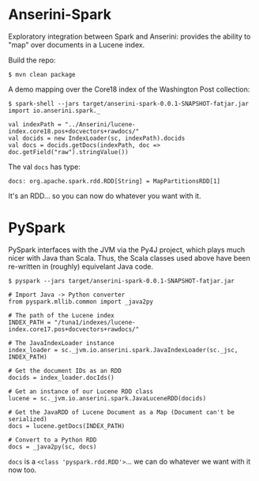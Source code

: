 # Anserini-Spark

Exploratory integration between Spark and Anserini: provides the ability to "map" over documents in a Lucene index.

Build the repo:

```
$ mvn clean package
```

A demo mapping over the Core18 index of the Washington Post collection:

```
$ spark-shell --jars target/anserini-spark-0.0.1-SNAPSHOT-fatjar.jar
import io.anserini.spark._

val indexPath = "../Anserini/lucene-index.core18.pos+docvectors+rawdocs/"
val docids = new IndexLoader(sc, indexPath).docids
val docs = docids.getDocs(indexPath, doc => doc.getField("raw").stringValue())
```

The val `docs` has type:

```
docs: org.apache.spark.rdd.RDD[String] = MapPartitionsRDD[1]
```

It's an RDD... so you can now do whatever you want with it.

# PySpark

PySpark interfaces with the JVM via the Py4J project, which plays much nicer with Java than Scala. Thus, the Scala classes used above have been re-written in (roughly) equivelant Java code.

```
$ pyspark --jars target/anserini-spark-0.0.1-SNAPSHOT-fatjar.jar

# Import Java -> Python converter
from pyspark.mllib.common import _java2py

# The path of the Lucene index
INDEX_PATH = "/tuna1/indexes/lucene-index.core17.pos+docvectors+rawdocs/"

# The JavaIndexLoader instance
index_loader = sc._jvm.io.anserini.spark.JavaIndexLoader(sc._jsc, INDEX_PATH)

# Get the document IDs as an RDD
docids = index_loader.docIds()

# Get an instance of our Lucene RDD class
lucene = sc._jvm.io.anserini.spark.JavaLuceneRDD(docids)

# Get the JavaRDD of Lucene Document as a Map (Document can't be serialized)
docs = lucene.getDocs(INDEX_PATH)

# Convert to a Python RDD
docs = _java2py(sc, docs)
```

`docs` is a `<class 'pyspark.rdd.RDD'>`... we can do whatever we want with it now too.
